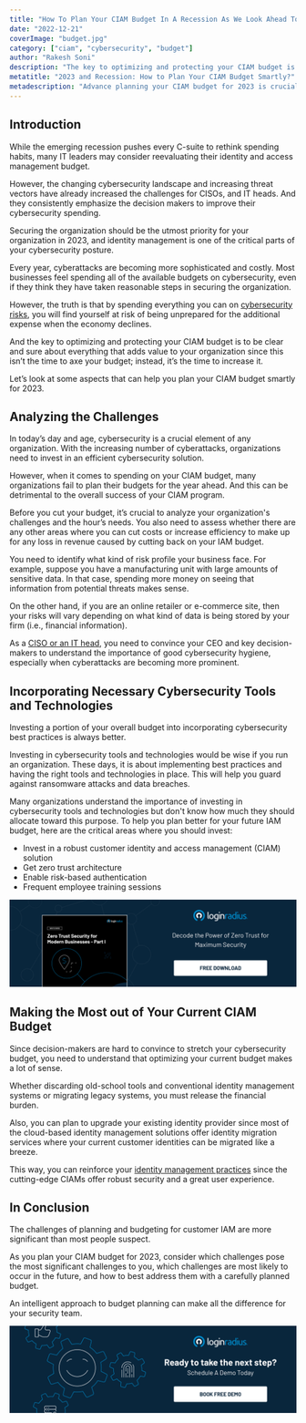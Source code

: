 ```yaml
---
title: "How To Plan Your CIAM Budget In A Recession As We Look Ahead Towards 2023?"
date: "2022-12-21"
coverImage: "budget.jpg"
category: ["ciam", "cybersecurity", "budget"]
author: "Rakesh Soni"
description: "The key to optimizing and protecting your CIAM budget is to be clear and sure about everything that adds value to your organization. Here are some tips that can help you plan your CIAM budget smartly for 2023 on the declining global economy."
metatitle: "2023 and Recession: How to Plan Your CIAM Budget Smartly?"
metadescription: "Advance planning your CIAM budget for 2023 is crucial since the threat vectors are increasing exponentially amidst the current global recession."
---
```


## Introduction

While the emerging recession pushes every C-suite to rethink spending habits, many IT leaders may consider reevaluating their identity and access management budget. 

However, the changing cybersecurity landscape and increasing threat vectors have already increased the challenges for CISOs, and IT heads. And they consistently emphasize the decision makers to improve their cybersecurity spending. 

Securing the organization should be the utmost priority for your organization in 2023, and identity management is one of the critical parts of your cybersecurity posture. 

Every year, cyberattacks are becoming more sophisticated and costly. Most businesses feel spending all of the available budgets on cybersecurity, even if they think they have taken reasonable steps in securing the organization. 

However, the truth is that by spending everything you can on [cybersecurity risks](https://www.loginradius.com/resource/digital-trade-zone-threats-cybersecurity-whitepaper), you will find yourself at risk of being unprepared for the additional expense when the economy declines.

And the key to optimizing and protecting your CIAM budget is to be clear and sure about everything that adds value to your organization since this isn’t the time to axe your budget; instead, it’s the time to increase it. 

Let’s look at some aspects that can help you plan your CIAM budget smartly for 2023. 


## Analyzing the Challenges 

In today’s day and age, cybersecurity is a crucial element of any organization. With the increasing number of cyberattacks, organizations need to invest in an efficient cybersecurity solution.

However, when it comes to spending on your CIAM budget, many organizations fail to plan their budgets for the year ahead. And this can be detrimental to the overall success of your CIAM program.

Before you cut your budget, it’s crucial to analyze your organization's challenges and the hour’s needs. You also need to assess whether there are any other areas where you can cut costs or increase efficiency to make up for any loss in revenue caused by cutting back on your IAM budget. 

You need to identify what kind of risk profile your business face. For example, suppose you have a manufacturing unit with large amounts of sensitive data. In that case, spending more money on seeing that information from potential threats makes sense. 

On the other hand, if you are an online retailer or e-commerce site, then your risks will vary depending on what kind of data is being stored by your firm  (i.e., financial information).

As a [CISO or an IT head](https://www.loginradius.com/resource/digital-identity-management-cio-ciso-cmo-whitepaper), you need to convince your CEO and key decision-makers to understand the importance of good cybersecurity hygiene, especially when cyberattacks are becoming more prominent.


## Incorporating Necessary Cybersecurity Tools and Technologies

Investing a portion of your overall budget into incorporating cybersecurity best practices is always better.

Investing in cybersecurity tools and technologies would be wise if you run an organization. These days, it is about implementing best practices and having the right tools and technologies in place. This will help you guard against ransomware attacks and data breaches.

Many organizations understand the importance of investing in cybersecurity tools and technologies but don't know how much they should allocate toward this purpose. To help you plan better for your future IAM budget, here are the critical areas where you should invest: 



* Invest in a robust customer identity and access management (CIAM) solution 
* Get zero trust architecture
* Enable risk-based authentication 
* Frequent employee training sessions



[![zerotrust-wp](zerotrust-wp.png)](https://www.loginradius.com/resource/zero-trust-security/)


## Making the Most out of Your Current CIAM Budget 

Since decision-makers are hard to convince to stretch your cybersecurity budget, you need to understand that optimizing your current budget makes a lot of sense. 

Whether discarding old-school tools and conventional identity management systems or migrating legacy systems, you must release the financial burden. 

Also, you can plan to upgrade your existing identity provider since most of the cloud-based identity management solutions offer identity migration services where your current customer identities can be migrated like a breeze. 

This way, you can reinforce your [identity management practices](https://blog.loginradius.com/identity/digital-identity-management/) since the cutting-edge CIAMs offer robust security and a great user experience. 


## In Conclusion 

The challenges of planning and budgeting for customer IAM are more significant than most people suspect. 

As you plan your CIAM budget for 2023, consider which challenges pose the most significant challenges to you, which challenges are most likely to occur in the future, and how to best address them with a carefully planned budget. 

An intelligent approach to budget planning can make all the difference for your security team.


[![book-a-demo-loginradius](../../assets/book-a-demo-loginradius.png)](https://www.loginradius.com/book-a-demo/)
